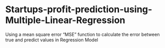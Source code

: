 # Startups-profit-prediction-using-Multiple-Linear-Regression
Using a mean square error “MSE” function to calculate the error between true and predict values in Regression Model
